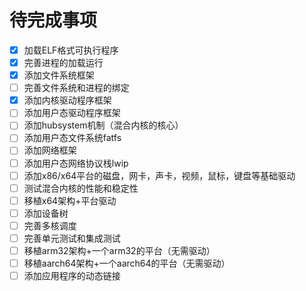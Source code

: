 # 待完成事项

- [x] 加载ELF格式可执行程序
- [x] 完善进程的加载运行
- [x] 添加文件系统框架
- [ ] 完善文件系统和进程的绑定
- [x] 添加内核驱动程序框架
- [ ] 添加用户态驱动程序框架
- [ ] 添加hubsystem机制（混合内核的核心）
- [ ] 添加用户态文件系统fatfs
- [ ] 添加网络框架
- [ ] 添加用户态网络协议栈lwip
- [ ] 添加x86/x64平台的磁盘，网卡，声卡，视频，鼠标，键盘等基础驱动
- [ ] 测试混合内核的性能和稳定性
- [ ] 移植x64架构+平台驱动
- [ ] 添加设备树
- [ ] 完善多核调度
- [ ] 完善单元测试和集成测试
- [ ] 移植arm32架构+一个arm32的平台（无需驱动）
- [ ] 移植aarch64架构+一个aarch64的平台（无需驱动）
- [ ] 添加应用程序的动态链接
